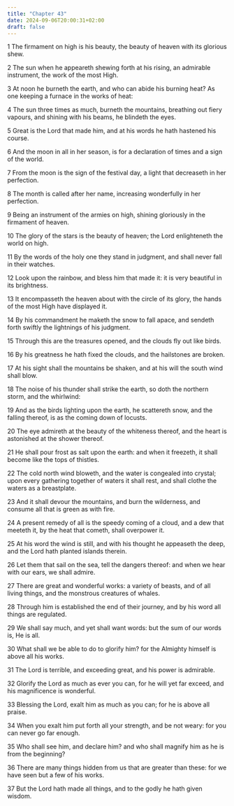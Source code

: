 ```yaml
---
title: "Chapter 43"
date: 2024-09-06T20:00:31+02:00
draft: false
---
```



1 The firmament on high is his beauty, the beauty of heaven with its glorious shew.

2 The sun when he appeareth shewing forth at his rising, an admirable instrument, the work of the most High.

3 At noon he burneth the earth, and who can abide his burning heat? As one keeping a furnace in the works of heat:

4 The sun three times as much, burneth the mountains, breathing out fiery vapours, and shining with his beams, he blindeth the eyes.

5 Great is the Lord that made him, and at his words he hath hastened his course.

6 And the moon in all in her season, is for a declaration of times and a sign of the world.

7 From the moon is the sign of the festival day, a light that decreaseth in her perfection.

8 The month is called after her name, increasing wonderfully in her perfection.

9 Being an instrument of the armies on high, shining gloriously in the firmament of heaven.

10 The glory of the stars is the beauty of heaven; the Lord enlighteneth the world on high.

11 By the words of the holy one they stand in judgment, and shall never fall in their watches.

12 Look upon the rainbow, and bless him that made it: it is very beautiful in its brightness.

13 It encompasseth the heaven about with the circle of its glory, the hands of the most High have displayed it.

14 By his commandment he maketh the snow to fall apace, and sendeth forth swiftly the lightnings of his judgment.

15 Through this are the treasures opened, and the clouds fly out like birds.

16 By his greatness he hath fixed the clouds, and the hailstones are broken.

17 At his sight shall the mountains be shaken, and at his will the south wind shall blow.

18 The noise of his thunder shall strike the earth, so doth the northern storm, and the whirlwind:

19 And as the birds lighting upon the earth, he scattereth snow, and the falling thereof, is as the coming down of locusts.

20 The eye admireth at the beauty of the whiteness thereof, and the heart is astonished at the shower thereof.

21 He shall pour frost as salt upon the earth: and when it freezeth, it shall become like the tops of thistles.

22 The cold north wind bloweth, and the water is congealed into crystal; upon every gathering together of waters it shall rest, and shall clothe the waters as a breastplate.

23 And it shall devour the mountains, and burn the wilderness, and consume all that is green as with fire.

24 A present remedy of all is the speedy coming of a cloud, and a dew that meeteth it, by the heat that cometh, shall overpower it.

25 At his word the wind is still, and with his thought he appeaseth the deep, and the Lord hath planted islands therein.

26 Let them that sail on the sea, tell the dangers thereof: and when we hear with our ears, we shall admire.

27 There are great and wonderful works: a variety of beasts, and of all living things, and the monstrous creatures of whales.

28 Through him is established the end of their journey, and by his word all things are regulated.

29 We shall say much, and yet shall want words: but the sum of our words is, He is all.

30 What shall we be able to do to glorify him? for the Almighty himself is above all his works.

31 The Lord is terrible, and exceeding great, and his power is admirable.

32 Glorify the Lord as much as ever you can, for he will yet far exceed, and his magnificence is wonderful.

33 Blessing the Lord, exalt him as much as you can; for he is above all praise.

34 When you exalt him put forth all your strength, and be not weary: for you can never go far enough.

35 Who shall see him, and declare him? and who shall magnify him as he is from the beginning?

36 There are many things hidden from us that are greater than these: for we have seen but a few of his works.

37 But the Lord hath made all things, and to the godly he hath given wisdom.

